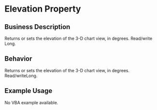 # Elevation Property

## Business Description
Returns or sets the elevation of the 3-D chart view, in degrees. Read/write Long.

## Behavior
Returns or sets the elevation of the 3-D chart view, in degrees. Read/writeLong.

## Example Usage
No VBA example available.